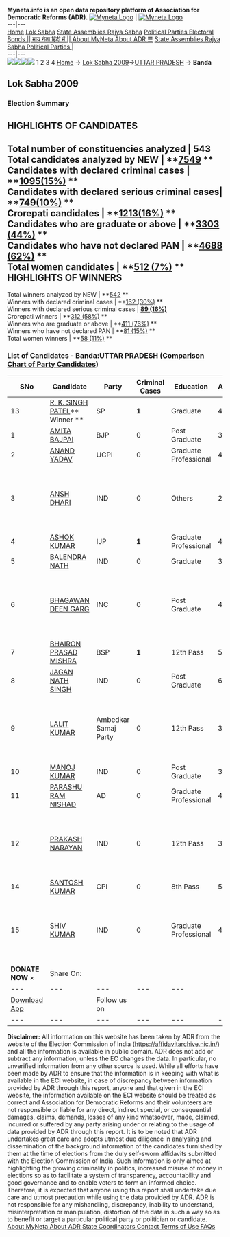 **Myneta.info is an open data repository platform of Association for Democratic Reforms (ADR).**
[![Myneta Logo](https://www.myneta.info/lib/img/myneta-logo.png)](https://www.myneta.info/) | [![Myneta Logo](https://www.myneta.info/lib/img/adr-logo.png)](https://adrindia.org)  
---|---  
[Home](https://www.myneta.info/) [Lok Sabha](https://www.myneta.info/#ls "Lok Sabha") [ State Assemblies ](https://www.myneta.info/#sa "State Assemblies") [Rajya Sabha](https://www.myneta.info/#rs "Rajya Sabha") [Political Parties ](https://www.myneta.info/party "Political Parties") [ Electoral Bonds ](https://www.myneta.info/electoral_bonds "Electoral Bonds") [ || माय नेता हिंदी में || ](https://translate.google.co.in/translate?prev=hp&hl=en&js=y&u=www.myneta.info&sl=en&tl=hi&history_state0=) [ About MyNeta ](https://adrindia.org/content/about-myneta) [ About ADR ](https://adrindia.org/about-adr/who-we-are) [☰](javascript:void\(0\))
[ State Assemblies ](https://www.myneta.info/#sa "State Assemblies") [ Rajya Sabha ](https://www.myneta.info/#rs "Rajya Sabha") [ Political Parties ](https://www.myneta.info/party "Political Parties")
|   
---|---  
![](https://www.myneta.info/lib/img/banner/banner-1.png)![](https://www.myneta.info/lib/img/banner/banner-2.png)![](https://www.myneta.info/lib/img/banner/banner-3.png)![](https://www.myneta.info/lib/img/banner/banner-4.png)
1  2  3  4 
[Home](https://www.myneta.info/) → [Lok Sabha 2009](https://www.myneta.info/ls2009/)→[UTTAR PRADESH](https://www.myneta.info/ls2009/index.php?action=show_constituencies&state_id=24) → **Banda**
### 
## Lok Sabha 2009
###  Election Summary 
HIGHLIGHTS OF CANDIDATES  
---  
Total number of constituencies analyzed |  543   
Total candidates analyzed by NEW | **[7549](https://www.myneta.info/ls2009/index.php?action=summary&subAction=candidates_analyzed&sort=candidate#summary) **  
Candidates with declared criminal cases | **[1095(15%)](https://www.myneta.info/ls2009/index.php?action=summary&subAction=crime&sort=candidate#summary) **  
Candidates with declared serious criminal cases| **[749(10%)](https://www.myneta.info/ls2009/index.php?action=summary&subAction=serious_crime&sort=candidate#summary) **  
Crorepati candidates | **[1213(16%)](https://www.myneta.info/ls2009/index.php?action=summary&subAction=crorepati&sort=candidate#summary) **  
Candidates who are graduate or above | **[3303 (44%)](https://www.myneta.info/ls2009/index.php?action=summary&subAction=education&sort=candidate#summary) **  
Candidates who have not declared PAN | **[4688 (62%)](https://www.myneta.info/ls2009/index.php?action=summary&subAction=without_pan&sort=candidate#summary) **  
Total women candidates | **[512 (7%)](https://www.myneta.info/ls2009/index.php?action=summary&subAction=women_candidate&sort=candidate#summary) **  
HIGHLIGHTS OF WINNERS  
---  
Total winners analyzed by NEW | **[542](https://www.myneta.info/ls2009/index.php?action=summary&subAction=winner_analyzed&sort=candidate#summary) **  
Winners with declared criminal cases | **[162 (30%)](https://www.myneta.info/ls2009/index.php?action=summary&subAction=winner_crime&sort=candidate#summary) **  
Winners with declared serious criminal cases | **[89 (16%)](https://www.myneta.info/ls2009/index.php?action=summary&subAction=winner_serious_crime&sort=candidate#summary)**  
Crorepati winners | **[312 (58%)](https://www.myneta.info/ls2009/index.php?action=summary&subAction=winner_crorepati&sort=candidate#summary) **  
Winners who are graduate or above | **[411 (76%)](https://www.myneta.info/ls2009/index.php?action=summary&subAction=winner_education&sort=candidate#summary) **  
Winners who have not declared PAN | **[81 (15%)](https://www.myneta.info/ls2009/index.php?action=summary&subAction=winner_without_pan&sort=candidate#summary) **  
Total women winners | **[58 (11%)](https://www.myneta.info/ls2009/index.php?action=summary&subAction=winner_women&sort=candidate#summary) **  
### List of Candidates - Banda:UTTAR PRADESH ([Comparison Chart of Party Candidates](https://www.myneta.info/ls2009/comparisonchart.php?constituency_id=243))
SNo | Candidate| Party| Criminal Cases| Education| Age| Total Assets| Liabilities  
---|---|---|---|---|---|---|---  
13  | [R. K. SINGH PATEL](https://www.myneta.info/ls2009/candidate.php?candidate_id=3896)** Winner ** | SP | **1** | Graduate| 49 | Rs 3,41,07,955 ~ 3 Crore+ | Rs 0 ~   
1  | [AMITA BAJPAI](https://www.myneta.info/ls2009/candidate.php?candidate_id=3892) | BJP | 0 | Post Graduate| 39 | Rs 85,92,000 ~ 85 Lacs+ | Rs 3,00,000 ~ 3 Lacs+  
2  | [ANAND YADAV](https://www.myneta.info/ls2009/candidate.php?candidate_id=3898) | UCPI | 0 | Graduate Professional| 45 | Rs 12,80,000 ~ 12 Lacs+ | Rs 0 ~   
3  | [ANSH DHARI](https://www.myneta.info/ls2009/candidate.php?candidate_id=3901) | IND | 0 | Others| 29 | ![](https://myneta.info/image_v2.php?myneta_folder=ls2009&candidate_id=3901&col=ta) | ![](https://myneta.info/image_v2.php?myneta_folder=ls2009&candidate_id=3901&col=lia)  
4  | [ASHOK KUMAR](https://www.myneta.info/ls2009/candidate.php?candidate_id=3897) | IJP | **1** | Graduate Professional| 40 | Rs 67,00,000 ~ 67 Lacs+ | Rs 2,26,000 ~ 2 Lacs+  
5  | [BALENDRA NATH](https://www.myneta.info/ls2009/candidate.php?candidate_id=3904) | IND | 0 | Graduate| 38 | Rs 3,30,000 ~ 3 Lacs+ | Rs 0 ~   
6  | [BHAGAWAN DEEN GARG](https://www.myneta.info/ls2009/candidate.php?candidate_id=3893) | INC | 0 | Post Graduate| 47 | ![](https://myneta.info/image_v2.php?myneta_folder=ls2009&candidate_id=3893&col=ta) | ![](https://myneta.info/image_v2.php?myneta_folder=ls2009&candidate_id=3893&col=lia)  
7  | [BHAIRON PRASAD MISHRA](https://www.myneta.info/ls2009/candidate.php?candidate_id=3894) | BSP | **1** | 12th Pass| 55 | Rs 56,65,128 ~ 56 Lacs+ | Rs 0 ~   
8  | [JAGAN NATH SINGH](https://www.myneta.info/ls2009/candidate.php?candidate_id=3902) | IND | 0 | Post Graduate| 62 | Rs 1,53,45,000 ~ 1 Crore+ | Rs 0 ~   
9  | [LALIT KUMAR](https://www.myneta.info/ls2009/candidate.php?candidate_id=3900) | Ambedkar Samaj Party | 0 | 12th Pass| 37 | ![](https://myneta.info/image_v2.php?myneta_folder=ls2009&candidate_id=3900&col=ta) | ![](https://myneta.info/image_v2.php?myneta_folder=ls2009&candidate_id=3900&col=lia)  
10  | [MANOJ KUMAR](https://www.myneta.info/ls2009/candidate.php?candidate_id=3905) | IND | 0 | Post Graduate| 30 | Rs 22,75,195 ~ 22 Lacs+ | Rs 0 ~   
11  | [PARASHU RAM NISHAD](https://www.myneta.info/ls2009/candidate.php?candidate_id=3899) | AD | 0 | Graduate Professional| 45 | Rs 33,50,000 ~ 33 Lacs+ | Rs 2,50,000 ~ 2 Lacs+  
12  | [PRAKASH NARAYAN](https://www.myneta.info/ls2009/candidate.php?candidate_id=3903) | IND | 0 | 12th Pass| 32 | ![](https://myneta.info/image_v2.php?myneta_folder=ls2009&candidate_id=3903&col=ta) | ![](https://myneta.info/image_v2.php?myneta_folder=ls2009&candidate_id=3903&col=lia)  
14  | [SANTOSH KUMAR](https://www.myneta.info/ls2009/candidate.php?candidate_id=3895) | CPI | 0 | 8th Pass| 54 | Rs 11,25,000 ~ 11 Lacs+ | Rs 0 ~   
15  | [SHIV KUMAR](https://www.myneta.info/ls2009/candidate.php?candidate_id=3906) | IND | 0 | Graduate Professional| 43 | ![](https://myneta.info/image_v2.php?myneta_folder=ls2009&candidate_id=3906&col=ta) | ![](https://myneta.info/image_v2.php?myneta_folder=ls2009&candidate_id=3906&col=lia)  
|  **DONATE NOW** × |  Share On:  | [](https://api.whatsapp.com/send?text=https%3A%2F%2Fmyneta.info%2Fpunjab2022%2Findex.php%3Faction%3Dshow_constituencies%26state_id%3D19) | [](https://www.facebook.com/sharer/sharer.php?u=https%3A%2F%2Fmyneta.info%2Fpunjab2022%2Findex.php%3Faction%3Dshow_constituencies%26state_id%3D19) | [](https://twitter.com/share?url=https%3A%2F%2Fmyneta.info%2Fpunjab2022%2Findex.php%3Faction%3Dshow_constituencies%26state_id%3D19)  
---|---|---|---|---  
| [ Download App ](https://play.google.com/store/apps/details?id=com.webrosoft.myneta1&pcampaignid=pcampaignidMKT-Other-global-all-co-prtnr-py-PartBadge-Mar2515-1) | [](https://play.google.com/store/apps/details?id=com.webrosoft.myneta1&pcampaignid=pcampaignidMKT-Other-global-all-co-prtnr-py-PartBadge-Mar2515-1) |  Follow us on  | [](https://www.facebook.com/adrindia.org/) | [](https://twitter.com/adrspeaks) | [](https://groups.google.com/g/national-election-watch?hl=en&pli=1) | [](https://www.instagram.com/adrspeaks/) | [](https://www.youtube.com/user/adrspeaks) | [](https://sharechat.com/profile/adrspeaks)  
---|---|---|---|---|---|---|---|---  
**Disclaimer:** All information on this website has been taken by ADR from the website of the Election Commission of India (https://affidavitarchive.nic.in/) and all the information is available in public domain. ADR does not add or subtract any information, unless the EC changes the data. In particular, no unverified information from any other source is used. While all efforts have been made by ADR to ensure that the information is in keeping with what is available in the ECI website, in case of discrepancy between information provided by ADR through this report, anyone and that given in the ECI website, the information available on the ECI website should be treated as correct and Association for Democratic Reforms and their volunteers are not responsible or liable for any direct, indirect special, or consequential damages, claims, demands, losses of any kind whatsoever, made, claimed, incurred or suffered by any party arising under or relating to the usage of data provided by ADR through this report. It is to be noted that ADR undertakes great care and adopts utmost due diligence in analysing and dissemination of the background information of the candidates furnished by them at the time of elections from the duly self-sworn affidavits submitted with the Election Commission of India. Such information is only aimed at highlighting the growing criminality in politics, increased misuse of money in elections so as to facilitate a system of transparency, accountability and good governance and to enable voters to form an informed choice. Therefore, it is expected that anyone using this report shall undertake due care and utmost precaution while using the data provided by ADR. ADR is not responsible for any mishandling, discrepancy, inability to understand, misinterpretation or manipulation, distortion of the data in such a way so as to benefit or target a particular political party or politician or candidate. 
[ About MyNeta ](https://adrindia.org/content/about-myneta) [ About ADR ](https://adrindia.org/about-adr/who-we-are) [ State Coordinators ](https://adrindia.org/about-adr/state-coordinators) [ Contact ](https://adrindia.org/contact-us) [ Terms of Use ](https://adrindia.org/content/adr-terms-use) [ FAQs ](https://adrindia.org/content/faqs)

